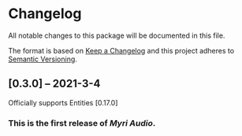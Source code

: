 # Changelog

All notable changes to this package will be documented in this file.

The format is based on [Keep a Changelog](http://keepachangelog.com/en/1.0.0/)
and this project adheres to [Semantic
Versioning](http://semver.org/spec/v2.0.0.html).

## [0.3.0] – 2021-3-4

Officially supports Entities [0.17.0]

### This is the first release of *Myri Audio*.
